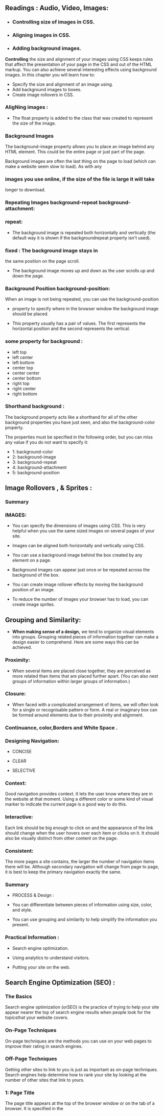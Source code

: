 ## Readings : Audio, Video, Images:

+ ### Controlling size of images in CSS.
+ ### Aligning images in CSS.
+ ### Adding background images.


**Controlling** the size and alignment of your images using CSS keeps rules that
affect the presentation of your page in the CSS and out of the HTML markup.
You can also achieve several interesting effects using
background images. In this chapter you will learn how to:

+ Specify the size and alignment of an image using.
+ Add background images to boxes.
+  Create image rollovers in CSS.

### AligNing images :

+ The float property is added to the class that was created to
represent the size of the image.

### Background Images

The background-image property allows you to place an image behind any HTML
element. This could be the entire page or just part of the page.

Background images are often the last thing on the page to
load (which can make a website seem slow to load). As with any

### images you use online, if the size of the file is large it will take
longer to download.


### Repeating Images background-repeat background-attachment:
### repeat:
+ The background image is repeated both horizontally and vertically
 (the default way it is shown if the backgroundrepeat property isn't used).

 ### fixed : The background image stays in
the same position on the page scroll.

+ The background image moves up and down as the user scrolls
up and down the page.

### Background Position background-position:
When an image is not being repeated, you can use the
background-position

+ property to specify where in the browser window the background
image should be placed.

+ This property usually has a pair of values. The first represents
the horizontal position and the second represents the vertical.

### some property for background :

+ left top
 + left center
 + left bottom
 + center top
 + center center
 + center bottom
+ right top
 + right center
 + right bottom

### Shorthand background :

The background property acts like a shorthand for all of the
other background properties you have just seen, and also the
background-color property.

The properties must be specified in the following order, but you
can miss any value if you do not want to specify it:

+ 1: background-color
+ 2: background-image
+ 3: background-repeat
+ 4: background-attachment
+ 5: background-position

## Image Rollovers , & Sprites :

### Summary

### IMAGES:

+ You can specify the dimensions of images using CSS.
This is very helpful when you use the same sized
images on several pages of your site.

+ Images can be aligned both horizontally and vertically
using CSS.

+  You can use a background image behind the box
created by any element on a page.

+ Background images can appear just once or be
repeated across the background of the box.

+ You can create image rollover effects by moving the
background position of an image.

+ To reduce the number of images your browser has to
load, you can create image sprites.



## Grouping and Similarity:

+ **When making sense of a design,** we tend to organize visual elements
into groups. Grouping related pieces of information together can make a
design easier to comprehend. Here are some ways this can be achieved.

### Proximity:
+ When several items are placed close together, they are
perceived as more related than items that are placed further
apart. (You can also nest groups of information within larger
groups of information.)

### Closure:

+ When faced with a complicated arrangement of items, we
will often look for a single or
recognisable pattern or form.
A real or imaginary box can be
formed around elements due to
their proximity and alignment.

### Continuance, color,Borders and White Space .

### Designing Navigation:

+ CONCISE

+ CLEAR

+ SELECTIVE

### Context:
Good navigation provides context. It lets the user know
where they are in the website at that moment. Using a different
color or some kind of visual marker to indicate the current
page is a good way to do this.

### Interactive:

Each link should be big enough to click on and the appearance
of the link should change when the user hovers over each item
or clicks on it. It should also be visually distinct from other
content on the page.

### Consistent: 

The more pages a site contains, the larger the number of
navigation items there will be.
Although secondary navigation will change from page to page,
it is best to keep the primary navigation exactly the same.


### Summary

+ PROCESS & Design :

+ You can differentiate between pieces of information
using size, color, and style.

+ You can use grouping and similarity to help simplify the information you present.


### Practical Information :

+ Search engine optimization.

+ Using analytics to understand visitors.

+ Putting your site on the web.


## Search Engine Optimization (SEO) :

### The Basics
Search engine optimization (orSEO) is the practice of trying to help your site appear 
nearer the top of search engine results when people look for the topicsthat your website
 covers.


### On-Page Techniques
On-page techniques are the methods you can use on your
web pages to improve their rating in search engines.


### Off-Page Techniques
Getting other sites to link to you is just as important as on-page
techniques. Search engines help determine how to rank your site by looking
 at the number of other sites that link to yours.

 ### 1: Page Title
The page title appears at the top of the browser window or on the
tab of a browser. It is specified in the <title> element which lives
inside the <head> element.


### 2: URL / Web Address
The name of the file is part of the URL. Where possible, use
keywords in the file name.


### 3: Headings
If the keywords are in a heading <hn> element then a search
engine will know that this page is all about that subject and give it
greater weight than other text.

### 4: Text
Where possible, it helps to repeat the keywords in the main
body of the text at least 2-3 times. Do not, however, over-use
these terms, because the text must be easy for a human to
read.

### 5: Link Text
Use keywords in the text that create links between pages
(rather than using generic expressions such as "click here").

### 6: Image Alt Text
Search engines rely on you providing accurate descriptions
of images in the alt text. 
This will also help your images show up in the results of image-based
searches.

### 7: Page Descriptions

The description also lives inside the <head> element and is
specified using a <meta> tag. It should be a sentence that
describes the content of the page. (These are not shown in
the browser window but they may be displayed in the results
pages of search engines.)

to have a good webpage resarch :
+ Brainstorm
+ Organize
+ Research
+ Compare
+ Refine
+ Map


### Analytics: Learning about your Visitors:

As soon as people start coming to your site, you can start analyzing
how they found it, what they were looking at and at what point they are
leaving. One of the best tools for doing this is a free service offered by
Google called **Google Analytics.**

### Signing Up
The Google Analytics service relies on you signing up for an
account at:
www.google.com/analytics The site will give you a piece of
tracking code which you need to put on every page of your site.

### How it Works 
Every time someone loads a page of your site, the tracking
code sends data to the Google servers where it is stored.Google 
then provides a webbased interface that allows you
to see how visitors use your site.

### The Tracking Code
A tracking code is provided by Google Analytics for each
website you are tracking. It should appear just before the
closing </head> tag. The code does not alter the appearance of
your web pages.


### How Many People Are Coming to Your Site?
The overview page gives you a snapshot of the key information you are
likely to want to know. In particular, it tells you how many people are
coming to your site...


### What Are Your Visitors Looking At?

The content link on the left-hand side allows you to learn more about what the visitors are
looking at when they come to your site.





